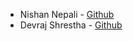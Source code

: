 <!--
    Dear Contributors,

    We value your contributions and would like to acknowledge your work. To do this, we ask that you add your details in the following format:

    Your Name  - [Github](your_github_profile_link) - Email : youremail@domain.com

    Please replace `Your Name` with your actual name, `Your_Github_Profile_Link` with the link to your GitHub profile, and `YourEmail@domain.com` with your actual email address. This will help us maintain a record of our wonderful team of contributors.

    Thank you for your cooperation and contributions!

    Best,
    Nawaraj karki
 -->

- Nishan Nepali - [Github](https://github.com/NishanNepali)
- Devraj Shrestha - [Github](https://github.com/Debaraj-stha)

